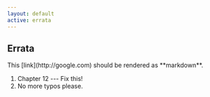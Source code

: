 ```yaml
---
layout: default
active: errata
---
```


<!-- Errata -->
<section>
  <div class="page-header" id="supplement">
    <h2>Errata</h2>
  </div>
  <div class="row">
    <div class="span10 offset1">
    <!-- Note that all Markdown content but be outdented, including the surrounding div -->
<div markdown="1">
This [link](http://google.com) should be rendered as **markdown**.

1. Chapter 12 --- Fix this!
2. No more typos please.
</div>
    </div>
  </div>
</section>
